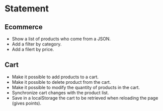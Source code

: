 # Statement

## Ecommerce
- Show a list of products who come from a JSON.
- Add a filter by category.
- Add a filert by price.

## Cart
- Make it possible to add products to a cart.
- Make it possible to delete product from the cart.
- Make it possible to modify the quantity of products in the cart.
- Synchronize cart changes with the product list.
- Save in a localStorage the cart to be retrieved when reloading the page (gives points).